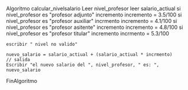 Algoritmo calcular_nivelsalario
	Leer nivel_profesor
	leer salario_actiual
		si nivel_profesor es "profesor adjunto" incremento
		incremento = 3.5/100
				si nivel_profesor es "profesor auxiliar" incrmento
		incremento = 4.1/100
			si nivel_profesor es "profesor asitente" incremento
		incremento = 4.8/100
			si nivel_profesor es "profesor titular" incremento 
		incrmento = 5.3/100
	
	escribir " nivel no valido"
	
	nuevo_salario = salario_actiual + (salario_actiual * incrmento)
	// salida
	Escribir "el nuevo salario del ", nivel_profesor, " es: ", nuevo_salario
		
	
FinAlgoritmo
